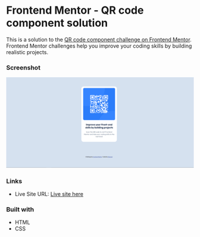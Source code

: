 # Frontend Mentor - QR code component solution

This is a solution to the [QR code component challenge on Frontend Mentor](https://www.frontendmentor.io/challenges/qr-code-component-iux_sIO_H). Frontend Mentor challenges help you improve your coding skills by building realistic projects. 


### Screenshot
![Final look for the QR code component coding challenge](./screenshot.png)
### Links

- Live Site URL: [Live site here](https://qr-code-component-mauve-two.vercel.app/)


### Built with

- HTML
- CSS 


